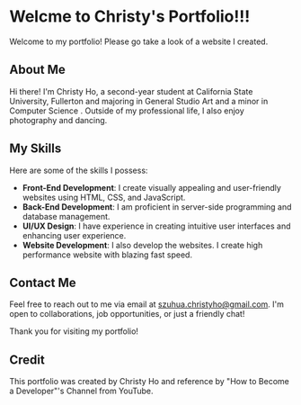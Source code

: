 # Welcme to Christy's Portfolio!!!

Welcome to my portfolio! Please go take a look of a website I created.

## About Me

Hi there! I'm Christy Ho, a second-year student at California State University, Fullerton and majoring in General Studio Art and a minor in Computer Science . Outside of my professional life, I also enjoy photography and dancing.

## My Skills

Here are some of the skills I possess:

- **Front-End Development**: I create visually appealing and user-friendly websites using HTML, CSS, and JavaScript.
- **Back-End Development**: I am proficient in server-side programming and database management.
- **UI/UX Design**: I have experience in creating intuitive user interfaces and enhancing user experience.
- **Website Development**: I also develop the websites. I create high performance website with blazing fast speed.

## Contact Me

Feel free to reach out to me via email at szuhua.christyho@gmail.com. I'm open to collaborations, job opportunities, or just a friendly chat!

Thank you for visiting my portfolio!

## Credit

This portfolio was created by Christy Ho and reference by "How to Become a Developer"'s Channel from YouTube.
